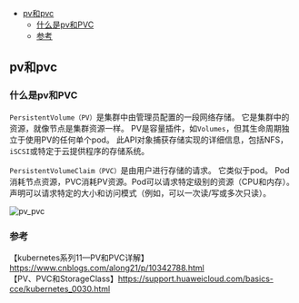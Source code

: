 <!-- START doctoc generated TOC please keep comment here to allow auto update -->
<!-- DON'T EDIT THIS SECTION, INSTEAD RE-RUN doctoc TO UPDATE -->

- [pv和pvc](#pv%E5%92%8Cpvc)
  - [什么是pv和PVC](#%E4%BB%80%E4%B9%88%E6%98%AFpv%E5%92%8Cpvc)
  - [参考](#%E5%8F%82%E8%80%83)

<!-- END doctoc generated TOC please keep comment here to allow auto update -->

## pv和pvc

### 什么是pv和PVC

`PersistentVolume（PV）`是集群中由管理员配置的一段网络存储。 它是集群中的资源，就像节点是集群资源一样。 PV是容量插件，如`Volumes`，但其生命周期独立于使用PV的任何单个pod。 此API对象捕获存储实现的详细信息，包括NFS，`iSCSI`或特定于云提供程序的存储系统。  

`PersistentVolumeClaim（PVC）`是由用户进行存储的请求。 它类似于pod。 Pod消耗节点资源，PVC消耗PV资源。Pod可以请求特定级别的资源（CPU和内存）。声明可以请求特定的大小和访问模式（例如，可以一次读/写或多次只读）。  

<img src="/img/pv_pvc_1_1.jpg" alt="pv_pvc" align=center />


### 参考

【kubernetes系列11—PV和PVC详解】https://www.cnblogs.com/along21/p/10342788.html  
【PV、PVC和StorageClass】https://support.huaweicloud.com/basics-cce/kubernetes_0030.html  